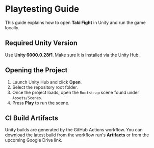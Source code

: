 # Playtesting Guide

This guide explains how to open **Taki Fight** in Unity and run the game locally.

## Required Unity Version

Use **Unity 6000.0.28f1**. Make sure it is installed via the Unity Hub.

## Opening the Project

1. Launch Unity Hub and click **Open**.
2. Select the repository root folder.
3. Once the project loads, open the `Bootstrap` scene found under `Assets/Scenes`.
4. Press **Play** to run the scene.

## CI Build Artifacts

Unity builds are generated by the GitHub Actions workflow. You can download the latest build from the workflow run's **Artifacts** or from the upcoming Google Drive link.

